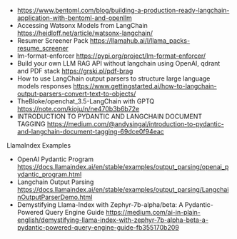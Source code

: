 - https://www.bentoml.com/blog/building-a-production-ready-langchain-application-with-bentoml-and-openllm
- Accessing Watsonx Models from LangChain https://heidloff.net/article/watsonx-langchain/
- Resumer Screener Pack https://llamahub.ai/l/llama_packs-resume_screener
- lm-format-enforcer https://pypi.org/project/lm-format-enforcer/
- Build your own LLM RAG API without langchain using OpenAI, qdrant and PDF stack https://grski.pl/pdf-brag
- How to use LangChain output parsers to structure large language models responses https://www.gettingstarted.ai/how-to-langchain-output-parsers-convert-text-to-objects/
- TheBloke/openchat_3.5-LangChain with GPTQ https://note.com/kioju/n/ne470b3b6b72e
- INTRODUCTION TO PYDANTIC AND LANGCHAIN DOCUMENT TAGGING https://medium.com/@andysingal/introduction-to-pydantic-and-langchain-document-tagging-69dce0f94eac 

LlamaIndex Examples 
- OpenAI Pydantic Program https://docs.llamaindex.ai/en/stable/examples/output_parsing/openai_pydantic_program.html
- Langchain Output Parsing https://docs.llamaindex.ai/en/stable/examples/output_parsing/LangchainOutputParserDemo.html
- Demystifying Llama-Index with Zephyr-7b-alpha/beta: A Pydantic-Powered Query Engine Guide https://medium.com/ai-in-plain-english/demystifying-llama-index-with-zephyr-7b-alpha-beta-a-pydantic-powered-query-engine-guide-fb355170b209 

